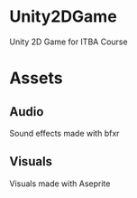 # Unity2DGame
Unity 2D Game for ITBA Course

# Assets
## Audio
Sound effects made with bfxr

## Visuals
Visuals made with Aseprite